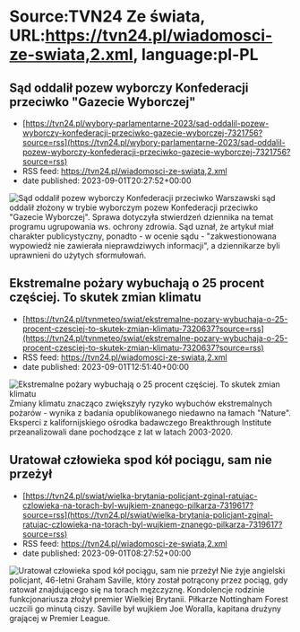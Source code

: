 # Source:TVN24 Ze świata, URL:https://tvn24.pl/wiadomosci-ze-swiata,2.xml, language:pl-PL

## Sąd oddalił pozew wyborczy Konfederacji przeciwko "Gazecie Wyborczej"
 - [https://tvn24.pl/wybory-parlamentarne-2023/sad-oddalil-pozew-wyborczy-konfederacji-przeciwko-gazecie-wyborczej-7321756?source=rss](https://tvn24.pl/wybory-parlamentarne-2023/sad-oddalil-pozew-wyborczy-konfederacji-przeciwko-gazecie-wyborczej-7321756?source=rss)
 - RSS feed: https://tvn24.pl/wiadomosci-ze-swiata,2.xml
 - date published: 2023-09-01T20:27:52+00:00

<img alt="Sąd oddalił pozew wyborczy Konfederacji przeciwko " src="https://fakty.tvn24.pl/najnowsze/cdn-zdjecie-7qmjsb-tak-polske-chce-zmieniac-konfederacja-to-sa-pomysly-szalencow-to-sa-pomysly-dzieciakow-7287067/alternates/LANDSCAPE_1280" />
    Warszawski sąd oddalił złożony w trybie wyborczym pozew Konfederacji przeciwko "Gazecie Wyborczej". Sprawa dotyczyła stwierdzeń dziennika na temat programu ugrupowania ws. ochrony zdrowia. Sąd uznał, że artykuł miał charakter publicystyczny, ponadto - w ocenie sądu - "zakwestionowana wypowiedź nie zawierała nieprawdziwych informacji", a dziennikarze byli uprawnieni do użytych sformułowań.

## Ekstremalne pożary wybuchają o 25 procent częściej. To skutek zmian klimatu
 - [https://tvn24.pl/tvnmeteo/swiat/ekstremalne-pozary-wybuchaja-o-25-procent-czesciej-to-skutek-zmian-klimatu-7320637?source=rss](https://tvn24.pl/tvnmeteo/swiat/ekstremalne-pozary-wybuchaja-o-25-procent-czesciej-to-skutek-zmian-klimatu-7320637?source=rss)
 - RSS feed: https://tvn24.pl/wiadomosci-ze-swiata,2.xml
 - date published: 2023-09-01T12:51:40+00:00

<img alt="Ekstremalne pożary wybuchają o 25 procent częściej. To skutek zmian klimatu" src="https://tvn24.pl/tvnmeteo/najnowsze/cdn-zdjecie-t70eh1-pozary-na-hawajach-7288560/alternates/LANDSCAPE_1280" />
    Zmiany klimatu znacząco zwiększyły ryzyko wybuchów ekstremalnych pożarów - wynika z badania opublikowanego niedawno na łamach "Nature". Eksperci z kalifornijskiego ośrodka badawczego Breakthrough Institute przeanalizowali dane pochodzące z lat w latach 2003-2020.

## Uratował człowieka spod kół pociągu, sam nie przeżył
 - [https://tvn24.pl/swiat/wielka-brytania-policjant-zginal-ratujac-czlowieka-na-torach-byl-wujkiem-znanego-pilkarza-7319617?source=rss](https://tvn24.pl/swiat/wielka-brytania-policjant-zginal-ratujac-czlowieka-na-torach-byl-wujkiem-znanego-pilkarza-7319617?source=rss)
 - RSS feed: https://tvn24.pl/wiadomosci-ze-swiata,2.xml
 - date published: 2023-09-01T08:27:52+00:00

<img alt="Uratował człowieka spod kół pociągu, sam nie przeżył" src="https://tvn24.pl/najnowsze/cdn-zdjecie-eiku8n-graham-saville-7319630/alternates/LANDSCAPE_1280" />
    Nie żyje angielski policjant, 46-letni Graham Saville, który został potrącony przez pociąg, gdy ratował znajdującego się na torach mężczyznę. Kondolencje rodzinie funkcjonariusza złożył premier Wielkiej Brytanii. Piłkarze Nottingham Forest uczcili go minutą ciszy. Saville był wujkiem Joe Woralla, kapitana drużyny grającej w Premier League.

